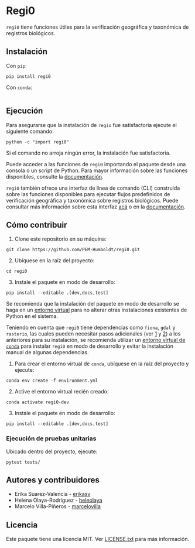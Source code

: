 # Regi0

`regi0` tiene funciones útiles para la verificación geográfica y taxonómica de registros biológicos.

## Instalación

Con `pip`:
```shell
pip install regi0
```

Con `conda`:
```shell

```

## Ejecución
Para asegurarse que la instalación de `regio` fue satisfactoria ejecute el siguiente comando:

```shell
python -c "import regi0"
```
Si el comando no arroja ningún error, la instalación fue satisfactoria.

Puede acceder a las funciones de `regi0` importando el paquete desde una consola o un script de Python. Para mayor información sobre las funciones disponibles, consulte la [documentación](https://regi0.readthedocs.io).

`regi0` también ofrece una interfaz de línea de comando (CLI) construida sobre las funciones disponibles para ejecutar flujos predefinidos de verificación geográfica y taxonómica sobre registros biológicos. Puede consultar más información sobre esta interfaz [acá](regi0/cli/README.md) o en la [documentación](https://regi0.readthedocs.io).


## Cómo contribuir

1. Clone este repositorio en su máquina:
```shell
git clone https://github.com/PEM-Humboldt/regi0.git
```

2. Ubíquese en la raíz del proyecto:
```shell
cd regi0
```

3. Instale el paquete en modo de desarrollo:
```shell
pip install --editable .[dev,docs,test]
```

Se recomienda que la instalación del paquete en modo de desarrollo se haga en un [entorno virtual](https://www.python.org/dev/peps/pep-0405/) para no alterar otras instalaciones existentes de Python en el sistema.

Teniendo en cuenta que `regi0` tiene dependencias como `fiona`, `gdal` y `rasterio`, las cuales pueden necesitar pasos adicionales (ver [1] y [2]) a los anteriores para su instalación, se recomienda utilizar un [entorno virtual de `conda`](https://conda.io/projects/conda/en/latest/user-guide/tasks/manage-environments.html) para instalar `regi0` en modo de desarrollo y evitar la instalación manual de algunas dependencias.

1. Para crear el entorno virtual de `conda`, ubíquese en la raíz del proyecto y ejecute:
```shell
conda env create -f environment.yml
```

2. Active el entorno virtual recién creado:
```shell
conda activate regi0-dev
```

3. Instale el paquete en modo de desarrollo:
```shell
pip install --editable .[dev,docs,test]
```

### Ejecución de pruebas unitarias
Ubicado dentro del proyecto, ejecute:

```
pytest tests/
```

## Autores y contribuidores

* Erika Suarez-Valencia - [erikasv](https://github.com/erikasv)
* Helena Olaya-Rodríguez - [heleolaya](https://github.com/heleolaya)
* Marcelo Villa-Piñeros - [marcelovilla](https://github.com/marcelovilla)

## Licencia
Este paquete tiene una licencia MIT. Ver [LICENSE.txt](LICENSE.txt) para más información.


[1]: https://github.com/Toblerity/Fiona#installation
[2]: https://github.com/mapbox/rasterio#installation